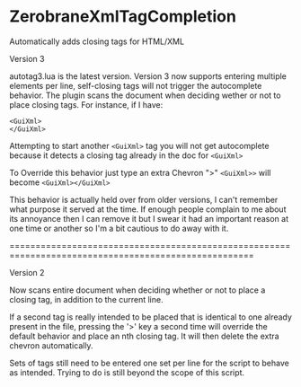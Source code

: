 # ZerobraneXmlTagCompletion
Automatically adds closing tags for HTML/XML

Version 3

autotag3.lua is the latest version. Version 3 now supports entering multiple elements per line, self-closing tags will not trigger the autocomplete behavior. The plugin scans the document when deciding wether or not to place closing tags. For instance, if I have:

```
<GuiXml>
</GuiXml>
```
Attempting to start another ` <GuiXml> ` tag you will not get autocomplete because it detects a closing tag already in the doc for ` <GuiXml> `

To Override this behavior just type an extra Chevron ">" ` <GuiXml>> ` will become ` <GuiXml></GuiXml> `

This behavior is actually held over from older versions, I can't remember what purpose it served at the time. If enough people complain to me about its annoyance then I can remove it but I swear it had an important reason at one time or another so I'm a bit cautious to do away with it.

=====================================================================================================

Version 2

Now scans entire document when deciding whether or not to place a closing tag, in addition to the current line.

If a second tag is really intended to be placed that is identical to one already present in the file, pressing the '>' key a second time will override the default behavior and place an nth closing tag. It will then delete the extra chevron automatically.

Sets of tags still need to be entered one set per line for the script to behave as intended. Trying to do <tag1><tag2></tag2></tag1> is still beyond the scope of this script.
